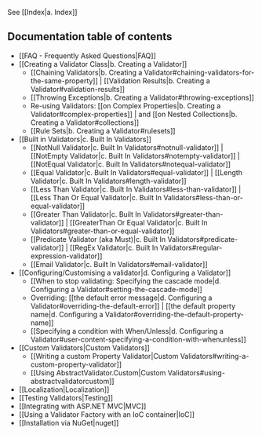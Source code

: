 See [[Index|a. Index]]

## Documentation table of contents
- [[FAQ - Frequently Asked Questions|FAQ]]
- [[Creating a Validator Class|b. Creating a Validator]]
  * [[Chaining Validators|b. Creating a Validator#chaining-validators-for-the-same-property]] | [[Validation Results|b. Creating a Validator#validation-results]]
  * [[Throwing Exceptions|b. Creating a Validator#throwing-exceptions]]
  * Re-using Validators: [[on Complex Properties|b. Creating a Validator#complex-properties]] | and [[on Nested Collections|b. Creating a Validator#collections]]
  * [[Rule Sets|b. Creating a Validator#rulesets]]
- [[Built in Validators|c. Built In Validators]]
  * [[NotNull Validator|c. Built In Validators#notnull-validator]] | [[NotEmpty Validator|c. Built In Validators#notempty-validator]] | [[NotEqual Validator|c. Built In Validators#notequal-validator]]
  * [[Equal Validator|c. Built In Validators#equal-validator]] | [[Length Validator|c. Built In Validators#length-validator]]
  * [[Less Than Validator|c. Built In Validators#less-than-validator]] | [[Less Than Or Equal Validator|c. Built In Validators#less-than-or-equal-validator]]
  * [[Greater Than Validator|c. Built In Validators#greater-than-validator]] | [[GreaterThan Or Equal Validator|c. Built In Validators#greater-than-or-equal-validator]]
  * [[Predicate Validator (aka Must)|c. Built In Validators#predicate-validator]] | [[RegEx Validator|c. Built In Validators#regular-expression-validator]]
  * [[Email Validator|c. Built In Validators#email-validator]] 
- [[Configuring/Customising a validator|d. Configuring a Validator]]
  * [[When to stop validating: Specifying the cascade mode|d. Configuring a Validator#setting-the-cascade-mode]]
  * Overriding: [[the default error message|d. Configuring a Validator#overriding-the-default-error]] | [[the default property name|d. Configuring a Validator#overriding-the-default-property-name]]
  * [[Specifying a condition with When/Unless|d. Configuring a Validator#user-content-specifying-a-condition-with-whenunless]]
- [[Custom Validators|Custom Validators]]
  * [[Writing a custom Property Validator|Custom Validators#writing-a-custom-property-validator]]
  * [[Using AbstractValidator.Custom|Custom Validators#using-abstractvalidatorcustom]]
- [[Localization|Localization]]
- [[Testing Validators|Testing]]
- [[Integrating with ASP.NET MVC|MVC]]
- [[Using a Validator Factory with an IoC container|IoC]]
- [[Installation via NuGet|nuget]]
